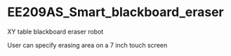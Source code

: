 # EE209AS_Smart_blackboard_eraser
XY table blackboard eraser robot 

User can specify erasing area on a 7 inch touch screen 

